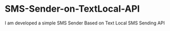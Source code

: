 # SMS-Sender-on-TextLocal-API
I am developed a simple SMS Sender Based on Text Local SMS Sending API
